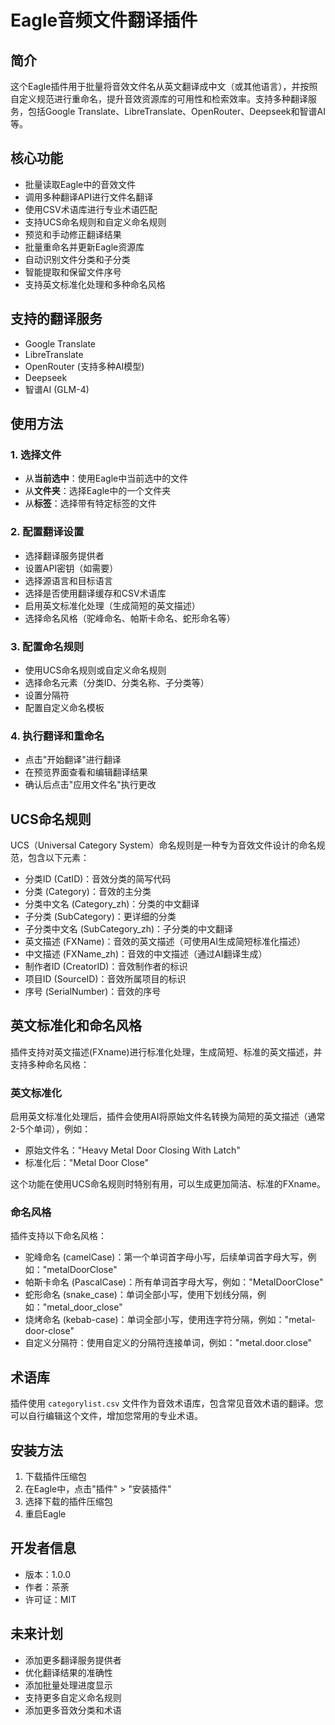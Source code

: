 # Eagle音频文件翻译插件

## 简介
这个Eagle插件用于批量将音效文件名从英文翻译成中文（或其他语言），并按照自定义规范进行重命名，提升音效资源库的可用性和检索效率。支持多种翻译服务，包括Google Translate、LibreTranslate、OpenRouter、Deepseek和智谱AI等。

## 核心功能
- 批量读取Eagle中的音效文件
- 调用多种翻译API进行文件名翻译
- 使用CSV术语库进行专业术语匹配
- 支持UCS命名规则和自定义命名规则
- 预览和手动修正翻译结果
- 批量重命名并更新Eagle资源库
- 自动识别文件分类和子分类
- 智能提取和保留文件序号
- 支持英文标准化处理和多种命名风格

## 支持的翻译服务
- Google Translate
- LibreTranslate
- OpenRouter (支持多种AI模型)
- Deepseek
- 智谱AI (GLM-4)

## 使用方法

### 1. 选择文件
- 从**当前选中**：使用Eagle中当前选中的文件
- 从**文件夹**：选择Eagle中的一个文件夹
- 从**标签**：选择带有特定标签的文件

### 2. 配置翻译设置
- 选择翻译服务提供者
- 设置API密钥（如需要）
- 选择源语言和目标语言
- 选择是否使用翻译缓存和CSV术语库
- 启用英文标准化处理（生成简短的英文描述）
- 选择命名风格（驼峰命名、帕斯卡命名、蛇形命名等）

### 3. 配置命名规则
- 使用UCS命名规则或自定义命名规则
- 选择命名元素（分类ID、分类名称、子分类等）
- 设置分隔符
- 配置自定义命名模板

### 4. 执行翻译和重命名
- 点击"开始翻译"进行翻译
- 在预览界面查看和编辑翻译结果
- 确认后点击"应用文件名"执行更改

## UCS命名规则
UCS（Universal Category System）命名规则是一种专为音效文件设计的命名规范，包含以下元素：
- 分类ID (CatID)：音效分类的简写代码
- 分类 (Category)：音效的主分类
- 分类中文名 (Category_zh)：分类的中文翻译
- 子分类 (SubCategory)：更详细的分类
- 子分类中文名 (SubCategory_zh)：子分类的中文翻译
- 英文描述 (FXName)：音效的英文描述（可使用AI生成简短标准化描述）
- 中文描述 (FXName_zh)：音效的中文描述（通过AI翻译生成）
- 制作者ID (CreatorID)：音效制作者的标识
- 项目ID (SourceID)：音效所属项目的标识
- 序号 (SerialNumber)：音效的序号

## 英文标准化和命名风格
插件支持对英文描述(FXname)进行标准化处理，生成简短、标准的英文描述，并支持多种命名风格：

### 英文标准化
启用英文标准化处理后，插件会使用AI将原始文件名转换为简短的英文描述（通常2-5个单词），例如：
- 原始文件名："Heavy Metal Door Closing With Latch"
- 标准化后："Metal Door Close"

这个功能在使用UCS命名规则时特别有用，可以生成更加简洁、标准的FXname。

### 命名风格
插件支持以下命名风格：
- 驼峰命名 (camelCase)：第一个单词首字母小写，后续单词首字母大写，例如："metalDoorClose"
- 帕斯卡命名 (PascalCase)：所有单词首字母大写，例如："MetalDoorClose"
- 蛇形命名 (snake_case)：单词全部小写，使用下划线分隔，例如："metal_door_close"
- 烧烤命名 (kebab-case)：单词全部小写，使用连字符分隔，例如："metal-door-close"
- 自定义分隔符：使用自定义的分隔符连接单词，例如："metal.door.close"

## 术语库
插件使用 `categorylist.csv` 文件作为音效术语库，包含常见音效术语的翻译。您可以自行编辑这个文件，增加您常用的专业术语。

## 安装方法
1. 下载插件压缩包
2. 在Eagle中，点击"插件" > "安装插件"
3. 选择下载的插件压缩包
4. 重启Eagle

## 开发者信息
- 版本：1.0.0
- 作者：茶荼
- 许可证：MIT

## 未来计划
- 添加更多翻译服务提供者
- 优化翻译结果的准确性
- 添加批量处理进度显示
- 支持更多自定义命名规则
- 添加更多音效分类和术语